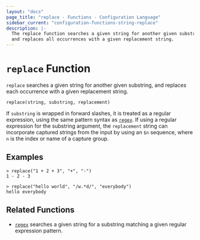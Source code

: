 ```yaml
---
layout: "docs"
page_title: "replace - Functions - Configuration Language"
sidebar_current: "configuration-functions-string-replace"
description: |-
  The replace function searches a given string for another given substring,
  and replaces all occurrences with a given replacement string.
---
```


# `replace` Function


`replace` searches a given string for another given substring, and replaces
each occurrence with a given replacement string.

```hcl
replace(string, substring, replacement)
```

If `substring` is wrapped in forward slashes, it is treated as a regular
expression, using the same pattern syntax as
[`regex`](./regex.html). If using a regular expression for the substring
argument, the `replacement` string can incorporate captured strings from
the input by using an `$n` sequence, where `n` is the index or name of a
capture group.

## Examples

```
> replace("1 + 2 + 3", "+", "-")
1 - 2 - 3

> replace("hello world", "/w.*d/", "everybody")
hello everybody
```

## Related Functions

- [`regex`](./regex.html) searches a given string for a substring matching a
  given regular expression pattern.
